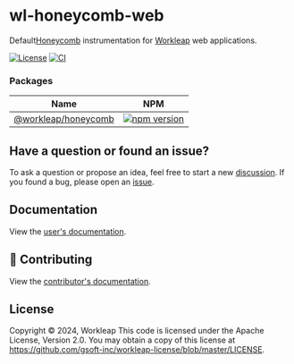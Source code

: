 # wl-honeycomb-web

Default[Honeycomb](https://www.honeycomb.io/) instrumentation for [Workleap](https://workleap.com/) web applications.

[![License](https://img.shields.io/badge/License-Apache_2.0-blue.svg)](./LICENSE)
[![CI](https://github.com/gsoft-inc/wl-honeycomb-web/actions/workflows/ci.yml/badge.svg)](https://github.com/gsoft-inc/wl-honeycomb-web/actions/workflows/ci.yml)

### Packages

| Name | NPM |
| --- | --- |
| [@workleap/honeycomb](packages/core/README.md) | [![npm version](https://img.shields.io/npm/v/@workleap/honeycomb)](https://www.npmjs.com/package/@workleap/honeycomb) |

## Have a question or found an issue?

To ask a question or propose an idea, feel free to start a new [discussion](https://github.com/gsoft-inc/wl-honeycomb-web/discussions). If you found a bug, please open an [issue](https://github.com/gsoft-inc/wl-honeycomb-web/issues).

## Documentation

View the [user's documentation](https://gsoft-inc.github.io/wl-honeycomb-web).

## 🤝 Contributing

View the [contributor's documentation](./CONTRIBUTING.md).

## License

Copyright © 2024, Workleap This code is licensed under the Apache License, Version 2.0. You may obtain a copy of this license at https://github.com/gsoft-inc/workleap-license/blob/master/LICENSE.
